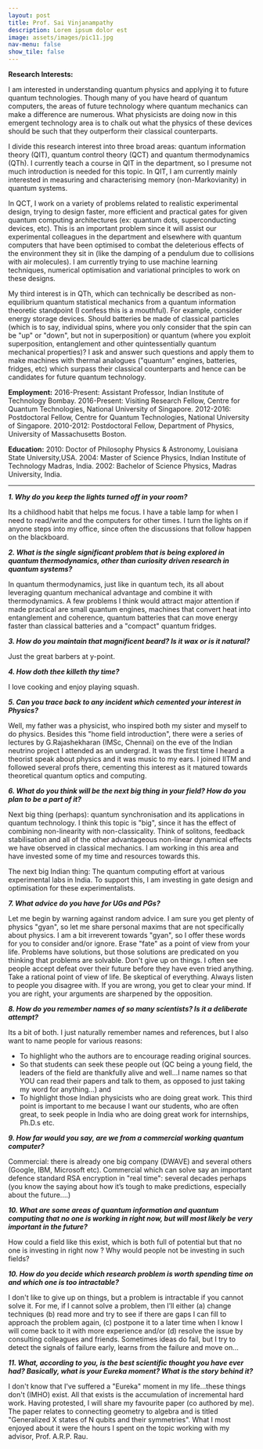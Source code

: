 ```yaml
---
layout: post
title: Prof. Sai Vinjanampathy
description: Lorem ipsum dolor est
image: assets/images/pic11.jpg
nav-menu: false
show_tile: false
---
```


<b>Research Interests:</b>

I am interested in understanding quantum physics and applying it to future quantum technologies. Though many of you have heard of quantum computers, the areas of future technology where quantum mechanics can make a difference are numerous. What physicists are doing now in this emergent technology area is to chalk out what the physics of these devices should be such that they outperform their classical counterparts.

I divide this research interest into three broad areas: quantum information theory (QIT), quantum control theory (QCT) and quantum thermodynamics (QTh). I currently teach a course in QIT in the department, so I presume not much introduction is needed for this topic. In QIT, I am currently mainly interested in measuring and characterising memory (non-Markovianity) in quantum systems.

In QCT, I work on a variety of problems related to realistic experimental design, trying to design faster, more efficient and practical gates for given quantum computing architectures (ex: quantum dots, superconducting devices, etc). This is an important problem since it will assist our experimental colleagues in the department and elsewhere with quantum computers that have been optimised to combat the deleterious effects of the environment they sit in (like the damping of a pendulum due to collisions with air molecules). I am currently trying to use machine learning techniques, numerical optimisation and variational principles to work on these designs. 

My third interest is in QTh, which can technically be described as non-equilibrium quantum statistical mechanics from a quantum information theoretic standpoint (I confess this is a mouthful). For example, consider energy storage devices. Should batteries be made of classical particles (which is to say, individual spins, where you only consider that the spin can be "up" or "down", but not in superposition) or quantum (where you exploit superposition, entanglement and other quintessentially quantum mechanical properties)? I ask and answer such questions and apply them to make machines with thermal analogues ("quantum" engines, batteries, fridges, etc) which surpass their classical counterparts and hence can be candidates for future quantum technology.

<b>Employment:</b>
2016-Present: Assistant Professor, Indian Institute of Technology Bombay.
2016-Present: Visiting Research Fellow, Centre for Quantum Technologies, National University of Singapore.
2012-2016: Postdoctoral Fellow, Centre for Quantum Technologies, National University of Singapore.
2010-2012: Postdoctoral Fellow, Department of Physics, University of Massachusetts Boston.

<b>Education:</b>
2010: Doctor of Philosophy Physics & Astronomy, Louisiana State University,USA.
2004: Master of Science Physics, Indian Institute of Technology Madras, India.
2002: Bachelor of Science Physics, Madras University, India.

<hr>

<b><i>1. Why do you keep the lights turned off in your room?</i></b>

Its a childhood habit that helps me focus. I have a table lamp for when I need to read/write and the computers for other times. I turn the lights on if anyone steps into my office, since often the discussions that follow happen on the blackboard.

<b><i>2. What is the single significant problem that is being explored in quantum thermodynamics, other than curiosity driven research in quantum systems? </i></b>

In quantum thermodynamics, just like in quantum tech, its all about leveraging quantum mechanical advantage and combine it with thermodynamics. A few problems I think would attract major attention if made practical are small quantum engines, machines that convert heat into entanglement and coherence, quantum batteries that can move energy faster than classical batteries and a "compact" quantum fridges. 

<b><i>3. How do you maintain that magnificent beard? Is it wax or is it natural? </i></b>

Just the great barbers at y-point.

<b><i>4. How doth thee killeth thy time?</i></b>

 I love cooking and enjoy playing squash. 
 
<b><i>5. Can you trace back to any incident which cemented your interest in Physics?</i></b>

Well, my father was a physicist, who inspired both my sister and myself to do physics. Besides this "home field introduction", there were a series of lectures by G.Rajashekharan (IMSc, Chennai) on the eve of the Indian neutrino project I attended as an undergrad. It was the first time I heard a theorist speak about physics and it was music to my ears. I joined IITM and followed several profs there, cementing this interest as it matured towards theoretical quantum optics and computing.

<b><i>6. What do you think will be the next big thing in your field? How do you plan to be a part of it?</i></b>

Next big thing (perhaps): quantum synchronisation and its applications in quantum technology. I think this topic is "big", since it has the effect of combining non-linearity with non-classicality. Think of solitons, feedback stabilisation and all of the other advantageous non-linear dynamical effects we have observed in classical mechanics. I am working in this area and have invested some of my time and resources towards this.

The next big Indian thing: The quantum computing effort at various experimental labs in India. To support this, I am investing in gate design and optimisation for these experimentalists. 

<b><i>7. What advice do you have for UGs and PGs?</i></b>

Let me begin by warning against random advice. I am sure you get plenty of physics "gyan", so let me share personal maxims that are not specifically about physics. I am a bit irreverent towards "gyan", so I offer these words for you to consider and/or ignore. Erase "fate" as a point of view from your life. Problems have solutions, but those solutions are predicated on you thinking that problems are solvable. Don't give up on things.  I often see people accept defeat over their future before they have even tried anything. Take a rational point of view of life. Be skeptical of everything. Always listen to people you disagree with. If you are wrong, you get to clear your mind. If you are right, your arguments are sharpened by the opposition.

<b><i>8. How do you remember names of so many scientists? Is it a deliberate attempt?</i></b>

Its a bit of both. I just naturally remember names and references, but I also want to name people for various reasons: 
<ul>
  <li>To highlight who the authors are to encourage reading original sources.</li>
  <li>So that students can seek these people out (QC being a young field, the leaders of the field are thankfully alive and well...I name names so that YOU can read their papers and talk to them, as opposed to just taking my word for anything...) and </li>
  <li>To highlight those Indian physicists who are doing great work. This third point is important to me because I want our students, who are often great, to seek people in India who are doing great work for internships, Ph.D.s etc.</li>
</ul>

<b><i>9. How far would you say, are we from a commercial working quantum computer?</i></b>

Commercial: there is already one big company (DWAVE) and several others (Google, IBM, Microsoft etc). Commercial which can solve say an important defence standard RSA encryption in "real time": several decades perhaps (you know the saying about how it’s tough to make predictions, especially about the future....)

<b><i>10. What are some areas of quantum information and quantum computing that no one is working in right now, but will most likely be very important in the future?</i></b>

How could a field like this exist, which is both full of potential but that no one is investing in right now ? Why would people not be investing in such fields?

<b><i>10. How do you decide which research problem is worth spending time on and which one is too intractable?</i></b>

I don't like to give up on things, but a problem is intractable if you cannot solve it. For me, if I cannot solve a problem, then I’ll either (a) change techniques (b) read more and try to see if there are gaps I can fill to approach the problem again, (c) postpone it to a later time when I know I will come back to it with more experience and/or (d) resolve the issue by consulting colleagues and friends. Sometimes ideas do fail, but I try to detect the signals of failure early, learns from the failure and move on...

<b><i>11. What, according to you, is the best scientific thought you have ever had? Basically, what is your Eureka moment? What is the story behind it?</i></b>

I don't know that I've suffered a "Eureka" moment in my life...these things don't (IMHO) exist. All that exists is the accumulation of incremental hard work. 
Having protested, I will share my favourite paper (co authored by me). The paper relates to connecting geometry to algebra and is titled "Generalized X states of N qubits and their symmetries". What I most enjoyed about it were the hours I spent on the topic working with my advisor, Prof. A.R.P. Rau.
